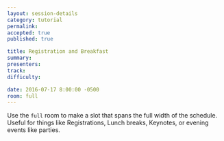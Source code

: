 ```yaml
---
layout: session-details
category: tutorial
permalink:
accepted: true
published: true

title: Registration and Breakfast
summary:
presenters:
track:
difficulty:

date: 2016-07-17 8:00:00 -0500
room: full
---
```


Use the ```full``` room to make a slot that spans the full width of the schedule.<br>
Useful for things like Registrations, Lunch breaks, Keynotes, or evening events like parties.

